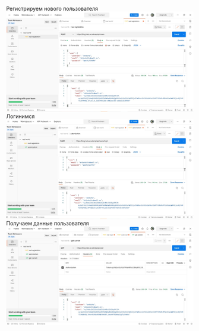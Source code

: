 Регистрируем нового пользователя 
![alt text](https://github.com/Lepyn/postman/blob/main/registration%20swagger.jpg)
Логинимся 
![alt text](https://github.com/Lepyn/postman/blob/main/autorization%20%20swagger.jpg)
Получаем данные пользователя 
![alt text](https://github.com/Lepyn/postman/blob/main/get%20current%20swagger.jpg)
